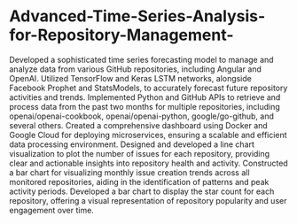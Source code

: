 # Advanced-Time-Series-Analysis-for-Repository-Management-
Developed a sophisticated time series forecasting model to manage and analyze data from various GitHub repositories, including Angular and OpenAI.
Utilized TensorFlow and Keras LSTM networks, alongside Facebook Prophet and StatsModels, to accurately forecast future repository activities and trends.
Implemented Python and GitHub APIs to retrieve and process data from the past two months for multiple repositories, including openai/openai-cookbook, openai/openai-python, google/go-github, and several others.
Created a comprehensive dashboard using Docker and Google Cloud for deploying microservices, ensuring a scalable and efficient data processing environment.
Designed and developed a line chart visualization to plot the number of issues for each repository, providing clear and actionable insights into repository health and activity.
Constructed a bar chart for visualizing monthly issue creation trends across all monitored repositories, aiding in the identification of patterns and peak activity periods.
Developed a bar chart to display the star count for each repository, offering a visual representation of repository popularity and user engagement over time.
